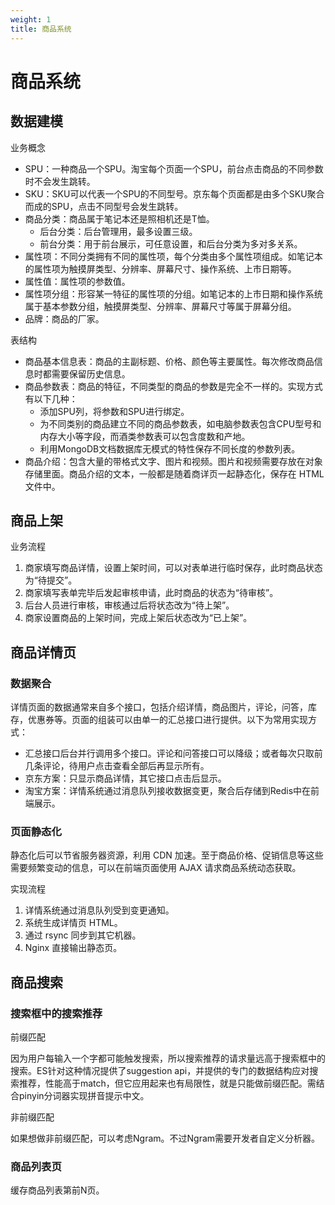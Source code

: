 ```yaml
---
weight: 1
title: 商品系统
---
```


# 商品系统

## 数据建模

业务概念

- SPU：一种商品一个SPU。淘宝每个页面一个SPU，前台点击商品的不同参数时不会发生跳转。
- SKU：SKU可以代表一个SPU的不同型号。京东每个页面都是由多个SKU聚合而成的SPU，点击不同型号会发生跳转。
- 商品分类：商品属于笔记本还是照相机还是T恤。
  - 后台分类：后台管理用，最多设置三级。
  - 前台分类：用于前台展示，可任意设置，和后台分类为多对多关系。
- 属性项：不同分类拥有不同的属性项，每个分类由多个属性项组成。如笔记本的属性项为触摸屏类型、分辨率、屏幕尺寸、操作系统、上市日期等。
- 属性值：属性项的参数值。
- 属性项分组：形容某一特征的属性项的分组。如笔记本的上市日期和操作系统属于基本参数分组，触摸屏类型、分辨率、屏幕尺寸等属于屏幕分组。
- 品牌：商品的厂家。

表结构

- 商品基本信息表：商品的主副标题、价格、颜色等主要属性。每次修改商品信息时都需要保留历史信息。
- 商品参数表：商品的特征，不同类型的商品的参数是完全不一样的。实现方式有以下几种：
  + 添加SPU列，将参数和SPU进行绑定。
  + 为不同类别的商品建立不同的商品参数表，如电脑参数表包含CPU型号和内存大小等字段，而酒类参数表可以包含度数和产地。
  + 利用MongoDB文档数据库无模式的特性保存不同长度的参数列表。
- 商品介绍：包含大量的带格式文字、图片和视频。图片和视频需要存放在对象存储里面。商品介绍的文本，一般都是随着商详页一起静态化，保存在 HTML 文件中。

## 商品上架

业务流程

1. 商家填写商品详情，设置上架时间，可以对表单进行临时保存，此时商品状态为“待提交”。
2. 商家填写表单完毕后发起审核申请，此时商品的状态为“待审核”。
3. 后台人员进行审核，审核通过后将状态改为“待上架”。
4. 商家设置商品的上架时间，完成上架后状态改为“已上架”。

## 商品详情页

### 数据聚合

详情页面的数据通常来自多个接口，包括介绍详情，商品图片，评论，问答，库存，优惠券等。页面的组装可以由单一的汇总接口进行提供。以下为常用实现方式：

- 汇总接口后台并行调用多个接口。评论和问答接口可以降级；或者每次只取前几条评论，待用户点击查看全部后再显示所有。
- 京东方案：只显示商品详情，其它接口点击后显示。
- 淘宝方案：详情系统通过消息队列接收数据变更，聚合后存储到Redis中在前端展示。

### 页面静态化

静态化后可以节省服务器资源，利用 CDN 加速。至于商品价格、促销信息等这些需要频繁变动的信息，可以在前端页面使用 AJAX 请求商品系统动态获取。

实现流程

1. 详情系统通过消息队列受到变更通知。
2. 系统生成详情页 HTML。
3. 通过 rsync 同步到其它机器。
4. Nginx 直接输出静态页。

## 商品搜索

### 搜索框中的搜索推荐

前缀匹配

因为用户每输入一个字都可能触发搜索，所以搜索推荐的请求量远高于搜索框中的搜索。ES针对这种情况提供了suggestion api，并提供的专门的数据结构应对搜索推荐，性能高于match，但它应用起来也有局限性，就是只能做前缀匹配。需结合pinyin分词器实现拼音提示中文。

非前缀匹配

如果想做非前缀匹配，可以考虑Ngram。不过Ngram需要开发者自定义分析器。

### 商品列表页

缓存商品列表第前N页。 


